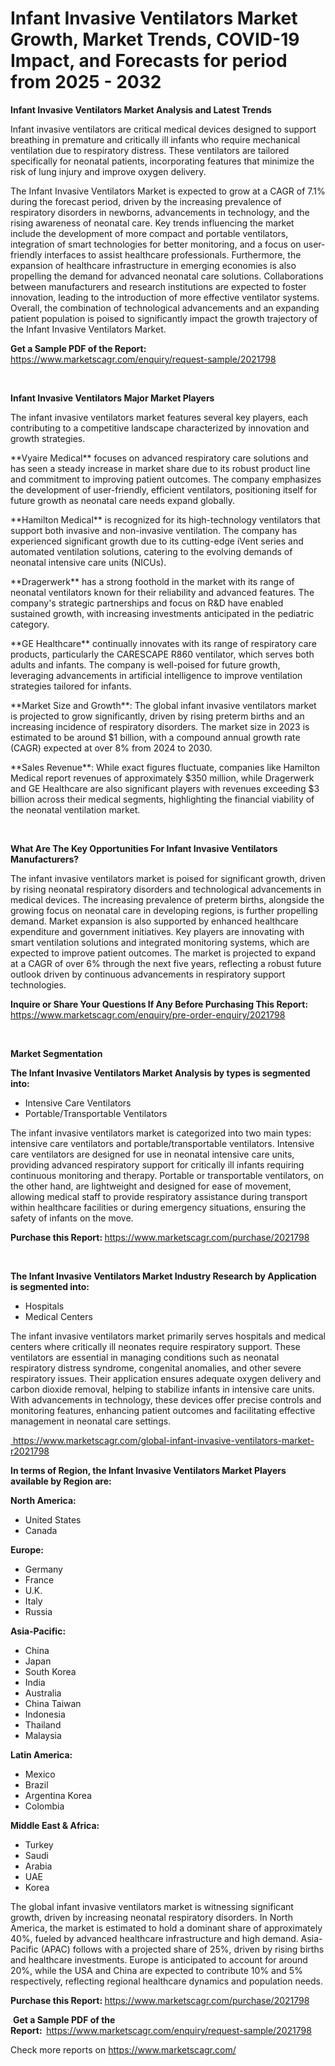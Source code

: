 <p><h1>Infant Invasive Ventilators Market Growth, Market Trends, COVID-19 Impact, and Forecasts for period from 2025 - 2032</h1></p><p><strong>Infant Invasive Ventilators Market Analysis and Latest Trends</strong></p>
<p><p>Infant invasive ventilators are critical medical devices designed to support breathing in premature and critically ill infants who require mechanical ventilation due to respiratory distress. These ventilators are tailored specifically for neonatal patients, incorporating features that minimize the risk of lung injury and improve oxygen delivery.</p><p>The Infant Invasive Ventilators Market is expected to grow at a CAGR of 7.1% during the forecast period, driven by the increasing prevalence of respiratory disorders in newborns, advancements in technology, and the rising awareness of neonatal care. Key trends influencing the market include the development of more compact and portable ventilators, integration of smart technologies for better monitoring, and a focus on user-friendly interfaces to assist healthcare professionals. Furthermore, the expansion of healthcare infrastructure in emerging economies is also propelling the demand for advanced neonatal care solutions. Collaborations between manufacturers and research institutions are expected to foster innovation, leading to the introduction of more effective ventilator systems. Overall, the combination of technological advancements and an expanding patient population is poised to significantly impact the growth trajectory of the Infant Invasive Ventilators Market.</p></p>
<p><strong>Get a Sample PDF of the Report:&nbsp;</strong> <a href="https://www.marketscagr.com/enquiry/request-sample/2021798?utm_campaign=2476&utm_medium=2&utm_source=Github&utm_content=ia&utm_term=29032025&utm_id=infant-invasive-ventilators">https://www.marketscagr.com/enquiry/request-sample/2021798</a></p>
<p>&nbsp;</p>
<p><strong>Infant Invasive Ventilators Major Market Players</strong></p>
<p><p>The infant invasive ventilators market features several key players, each contributing to a competitive landscape characterized by innovation and growth strategies. </p><p>**Vyaire Medical** focuses on advanced respiratory care solutions and has seen a steady increase in market share due to its robust product line and commitment to improving patient outcomes. The company emphasizes the development of user-friendly, efficient ventilators, positioning itself for future growth as neonatal care needs expand globally.</p><p> </p><p>**Hamilton Medical** is recognized for its high-technology ventilators that support both invasive and non-invasive ventilation. The company has experienced significant growth due to its cutting-edge iVent series and automated ventilation solutions, catering to the evolving demands of neonatal intensive care units (NICUs). </p><p>**Dragerwerk** has a strong foothold in the market with its range of neonatal ventilators known for their reliability and advanced features. The company's strategic partnerships and focus on R&D have enabled sustained growth, with increasing investments anticipated in the pediatric category. </p><p>**GE Healthcare** continually innovates with its range of respiratory care products, particularly the CARESCAPE R860 ventilator, which serves both adults and infants. The company is well-poised for future growth, leveraging advancements in artificial intelligence to improve ventilation strategies tailored for infants.</p><p>**Market Size and Growth**: The global infant invasive ventilators market is projected to grow significantly, driven by rising preterm births and an increasing incidence of respiratory disorders. The market size in 2023 is estimated to be around $1 billion, with a compound annual growth rate (CAGR) expected at over 8% from 2024 to 2030.</p><p>**Sales Revenue**: While exact figures fluctuate, companies like Hamilton Medical report revenues of approximately $350 million, while Dragerwerk and GE Healthcare are also significant players with revenues exceeding $3 billion across their medical segments, highlighting the financial viability of the neonatal ventilation market.</p></p>
<p>&nbsp;</p>
<p><strong>What Are The Key Opportunities For Infant Invasive Ventilators Manufacturers?</strong></p>
<p><p>The infant invasive ventilators market is poised for significant growth, driven by rising neonatal respiratory disorders and technological advancements in medical devices. The increasing prevalence of preterm births, alongside the growing focus on neonatal care in developing regions, is further propelling demand. Market expansion is also supported by enhanced healthcare expenditure and government initiatives. Key players are innovating with smart ventilation solutions and integrated monitoring systems, which are expected to improve patient outcomes. The market is projected to expand at a CAGR of over 6% through the next five years, reflecting a robust future outlook driven by continuous advancements in respiratory support technologies.</p></p>
<p><strong>Inquire or Share Your Questions If Any Before Purchasing This Report:</strong> <a href="https://www.marketscagr.com/enquiry/pre-order-enquiry/2021798?utm_campaign=2476&utm_medium=2&utm_source=Github&utm_content=ia&utm_term=29032025&utm_id=infant-invasive-ventilators">https://www.marketscagr.com/enquiry/pre-order-enquiry/2021798</a></p>
<p>&nbsp;</p>
<p><strong>Market Segmentation</strong></p>
<p><strong>The Infant Invasive Ventilators Market Analysis by types is segmented into:</strong></p>
<p><ul><li>Intensive Care Ventilators</li><li>Portable/Transportable Ventilators</li></ul></p>
<p><p>The infant invasive ventilators market is categorized into two main types: intensive care ventilators and portable/transportable ventilators. Intensive care ventilators are designed for use in neonatal intensive care units, providing advanced respiratory support for critically ill infants requiring continuous monitoring and therapy. Portable or transportable ventilators, on the other hand, are lightweight and designed for ease of movement, allowing medical staff to provide respiratory assistance during transport within healthcare facilities or during emergency situations, ensuring the safety of infants on the move.</p></p>
<p><strong>Purchase this Report:&nbsp;</strong><a href="https://www.marketscagr.com/purchase/2021798?utm_campaign=2476&utm_medium=2&utm_source=Github&utm_content=ia&utm_term=29032025&utm_id=infant-invasive-ventilators">https://www.marketscagr.com/purchase/2021798</a></p>
<p>&nbsp;</p>
<p><strong>The Infant Invasive Ventilators Market Industry Research by Application is segmented into:</strong></p>
<p><ul><li>Hospitals</li><li>Medical Centers</li></ul></p>
<p><p>The infant invasive ventilators market primarily serves hospitals and medical centers where critically ill neonates require respiratory support. These ventilators are essential in managing conditions such as neonatal respiratory distress syndrome, congenital anomalies, and other severe respiratory issues. Their application ensures adequate oxygen delivery and carbon dioxide removal, helping to stabilize infants in intensive care units. With advancements in technology, these devices offer precise controls and monitoring features, enhancing patient outcomes and facilitating effective management in neonatal care settings.</p></p>
<p><a href="https://www.marketscagr.com/global-infant-invasive-ventilators-market-r2021798?utm_campaign=2476&utm_medium=2&utm_source=Github&utm_content=ia&utm_term=29032025&utm_id=infant-invasive-ventilators">&nbsp;https://www.marketscagr.com/global-infant-invasive-ventilators-market-r2021798</a></p>
<p><strong>In terms of Region, the Infant Invasive Ventilators Market Players available by Region are:</strong></p>
<p>
    <p> <strong> North America: </strong>
        <ul>
            <li>United States</li>
            <li>Canada</li>
        </ul>
        </p> 
    <p> <strong> Europe: </strong>
        <ul>
            <li>Germany</li>
            <li>France</li>
            <li>U.K.</li>
            <li>Italy</li>
            <li>Russia</li>
        </ul>
        </p> 
    <p> <strong> Asia-Pacific: </strong>
        <ul>
            <li>China</li>
            <li>Japan</li>
            <li>South Korea</li>
            <li>India</li>
            <li>Australia</li>
            <li>China Taiwan</li>
            <li>Indonesia</li>
            <li>Thailand</li>
            <li>Malaysia</li>
        </ul>
        </p> 
    <p> <strong> Latin America: </strong>
        <ul>
            <li>Mexico</li>
            <li>Brazil</li>
            <li>Argentina Korea</li>
            <li>Colombia</li>
        </ul>
        </p> 
    <p> <strong> Middle East & Africa: </strong>
        <ul>
            <li>Turkey</li>
            <li>Saudi</li>
            <li>Arabia</li>
            <li>UAE</li>
            <li>Korea</li>
        </ul>
    </p>
    </p>
<p><p>The global infant invasive ventilators market is witnessing significant growth, driven by increasing neonatal respiratory disorders. In North America, the market is estimated to hold a dominant share of approximately 40%, fueled by advanced healthcare infrastructure and high demand. Asia-Pacific (APAC) follows with a projected share of 25%, driven by rising births and healthcare investments. Europe is anticipated to account for around 20%, while the USA and China are expected to contribute 10% and 5% respectively, reflecting regional healthcare dynamics and population needs.</p></p>
<p><strong>Purchase this Report: </strong><a href="https://www.marketscagr.com/purchase/2021798?utm_campaign=2476&utm_medium=2&utm_source=Github&utm_content=ia&utm_term=29032025&utm_id=infant-invasive-ventilators">https://www.marketscagr.com/purchase/2021798</a></p>
<p>&nbsp;<strong>Get a Sample PDF of the Report:&nbsp;&nbsp;</strong><a href="https://www.marketscagr.com/enquiry/request-sample/2021798?utm_campaign=2476&utm_medium=2&utm_source=Github&utm_content=ia&utm_term=29032025&utm_id=infant-invasive-ventilators">https://www.marketscagr.com/enquiry/request-sample/2021798</a></p>
<p><strong></strong></p>
<p>Check more reports on <a href="https://www.marketscagr.com/?utm_campaign=2476&utm_medium=2&utm_source=Github&utm_content=ia&utm_term=29032025&utm_id=infant-invasive-ventilators">https://www.marketscagr.com/</a></p>